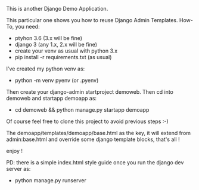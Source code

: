 This is another Django Demo Application.

This particular one shows you how to reuse Django Admin Templates.
How-To, you need:

- ptyhon 3.6 (3.x will be fine)
- django 3 (any 1.x, 2.x will be fine)
- create your venv as usual with python 3.x
- pip install -r requirements.txt (as usual)

I've created my python venv as:
- python -m venv pyenv (or .pyenv)

Then create your django-admin startproject demoweb.
Then cd into demoweb and startapp demoapp as:
- cd demoweb && python manage.py startapp demoapp

Of course feel free to clone this project to avoid previous steps :-)

The demoapp/templates/demoapp/base.html as the key, it will extend from admin:base.html and override some django template blocks, that's all !

enjoy !

PD: there is a simple index.html style guide once you run the django dev server as:
- python manage.py runserver
